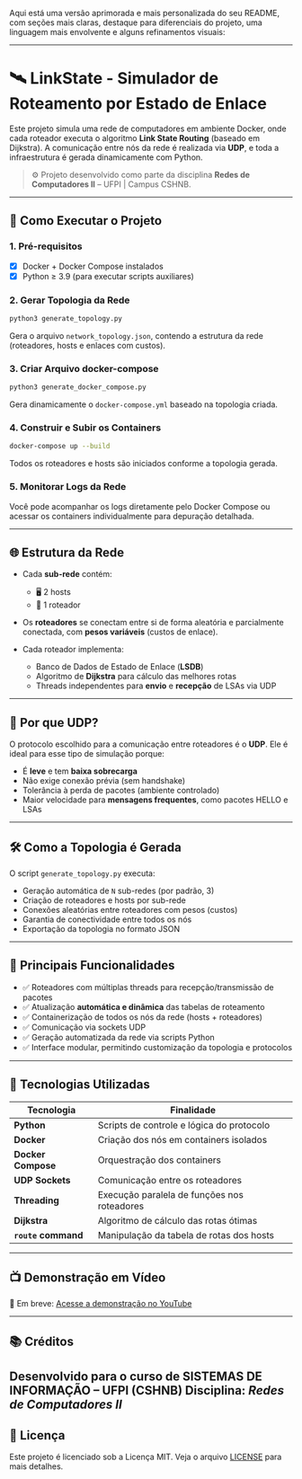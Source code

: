 Aqui está uma versão aprimorada e mais personalizada do seu README, com seções mais claras, destaque para diferenciais do projeto, uma linguagem mais envolvente e alguns refinamentos visuais:

---

# 🛰️ LinkState - Simulador de Roteamento por Estado de Enlace

Este projeto simula uma rede de computadores em ambiente Docker, onde cada roteador executa o algoritmo **Link State Routing** (baseado em Dijkstra). A comunicação entre nós da rede é realizada via **UDP**, e toda a infraestrutura é gerada dinamicamente com Python.

> ⚙️ Projeto desenvolvido como parte da disciplina **Redes de Computadores II** – UFPI | Campus CSHNB.

---

## 🚀 Como Executar o Projeto

### 1. Pré-requisitos

* [x] Docker + Docker Compose instalados
* [x] Python ≥ 3.9 (para executar scripts auxiliares)

### 2. Gerar Topologia da Rede

```bash
python3 generate_topology.py
```

Gera o arquivo `network_topology.json`, contendo a estrutura da rede (roteadores, hosts e enlaces com custos).

### 3. Criar Arquivo docker-compose

```bash
python3 generate_docker_compose.py
```

Gera dinamicamente o `docker-compose.yml` baseado na topologia criada.

### 4. Construir e Subir os Containers

```bash
docker-compose up --build
```

Todos os roteadores e hosts são iniciados conforme a topologia gerada.

### 5. Monitorar Logs da Rede

Você pode acompanhar os logs diretamente pelo Docker Compose ou acessar os containers individualmente para depuração detalhada.

---

## 🌐 Estrutura da Rede

* Cada **sub-rede** contém:

  * 🖥️ 2 hosts
  * 🔁 1 roteador

* Os **roteadores** se conectam entre si de forma aleatória e parcialmente conectada, com **pesos variáveis** (custos de enlace).

* Cada roteador implementa:

  * Banco de Dados de Estado de Enlace (**LSDB**)
  * Algoritmo de **Dijkstra** para cálculo das melhores rotas
  * Threads independentes para **envio** e **recepção** de LSAs via UDP

---

## 📡 Por que UDP?

O protocolo escolhido para a comunicação entre roteadores é o **UDP**. Ele é ideal para esse tipo de simulação porque:

* É **leve** e tem **baixa sobrecarga**
* Não exige conexão prévia (sem handshake)
* Tolerância à perda de pacotes (ambiente controlado)
* Maior velocidade para **mensagens frequentes**, como pacotes HELLO e LSAs

---

## 🛠️ Como a Topologia é Gerada

O script `generate_topology.py` executa:

* Geração automática de `N` sub-redes (por padrão, 3)
* Criação de roteadores e hosts por sub-rede
* Conexões aleatórias entre roteadores com pesos (custos)
* Garantia de conectividade entre todos os nós
* Exportação da topologia no formato JSON

---

## 🔧 Principais Funcionalidades

* ✅ Roteadores com múltiplas threads para recepção/transmissão de pacotes
* ✅ Atualização **automática e dinâmica** das tabelas de roteamento
* ✅ Containerização de todos os nós da rede (hosts + roteadores)
* ✅ Comunicação via sockets UDP
* ✅ Geração automatizada da rede via scripts Python
* ✅ Interface modular, permitindo customização da topologia e protocolos

---

## 🧰 Tecnologias Utilizadas

| Tecnologia          | Finalidade                                  |
| ------------------- | ------------------------------------------- |
| **Python**          | Scripts de controle e lógica do protocolo   |
| **Docker**          | Criação dos nós em containers isolados      |
| **Docker Compose**  | Orquestração dos containers                 |
| **UDP Sockets**     | Comunicação entre os roteadores             |
| **Threading**       | Execução paralela de funções nos roteadores |
| **Dijkstra**        | Algoritmo de cálculo das rotas ótimas       |
| **`route` command** | Manipulação da tabela de rotas dos hosts    |

---

## 📺 Demonstração em Vídeo

🎥 Em breve: [Acesse a demonstração no YouTube](#)

---

## 📚 Créditos

Desenvolvido para o curso de **SISTEMAS DE INFORMAÇÃO** – UFPI (CSHNB)
Disciplina: *Redes de Computadores II*
---

## 📜 Licença
Este projeto é licenciado sob a Licença MIT. Veja o arquivo [LICENSE](LICENSE) para mais detalhes.